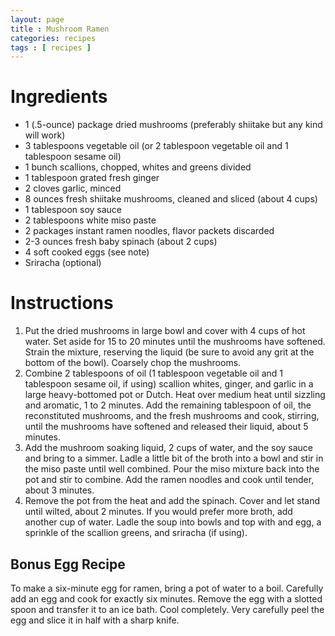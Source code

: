 ```yaml
---
layout: page
title : Mushroom Ramen
categories: recipes
tags : [ recipes ]
---
```


# Ingredients

* 1 (.5-ounce) package dried mushrooms (preferably shiitake but any kind will work)
* 3 tablespoons vegetable oil (or 2 tablespoon vegetable oil and 1 tablespoon sesame oil)
* 1 bunch scallions, chopped, whites and greens divided
* 1 tablespoon grated fresh ginger
* 2 cloves garlic, minced
* 8 ounces fresh shiitake mushrooms, cleaned and sliced (about 4 cups)
* 1 tablespoon soy sauce
* 2 tablespoons white miso paste
* 2 packages instant ramen noodles, flavor packets discarded
* 2-3 ounces fresh baby spinach (about 2 cups)
* 4 soft cooked eggs (see note)
* Sriracha (optional)

# Instructions

1. Put the dried mushrooms in large bowl and cover with 4 cups of hot water. Set aside for 15 to 20 minutes until the mushrooms have softened. Strain the mixture, reserving the liquid (be sure to avoid any grit at the bottom of the bowl). Coarsely chop the mushrooms.
2. Combine 2 tablespoons of oil (1 tablespoon vegetable oil and 1 tablespoon sesame oil, if using) scallion whites, ginger, and garlic in a large heavy-bottomed pot or Dutch. Heat over medium heat until sizzling and aromatic, 1 to 2 minutes. Add the remaining tablespoon of oil, the reconstituted mushrooms, and the fresh mushrooms and cook, stirring, until the mushrooms have softened and released their liquid, about 5 minutes.
3. Add the mushroom soaking liquid, 2 cups of water, and the soy sauce and bring to a simmer. Ladle a little bit of the broth into a bowl and stir in the miso paste until well combined. Pour the miso mixture back into the pot and stir to combine. Add the ramen noodles and cook until tender, about 3 minutes.
4. Remove the pot from the heat and add the spinach. Cover and let stand until wilted, about 2 minutes. If you would prefer more broth, add another cup of water. Ladle the soup into bowls and top with and egg, a sprinkle of the scallion greens, and sriracha (if using).

## Bonus Egg Recipe
To make a six-minute egg for ramen, bring a pot of water to a boil. Carefully add an egg and cook for exactly six minutes. Remove the egg with a slotted spoon and transfer it to an ice bath. Cool completely. Very carefully peel the egg and slice it in half with a sharp knife.